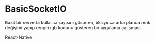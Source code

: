 # BasicSocketIO

Basit bir serverla kullanıcı sayısını gösteren, 
tıklayınca arka planda renk değişimi yapıp rengin 
rgb kodunu gösteren bir uygulama çalışması.

React-Native
